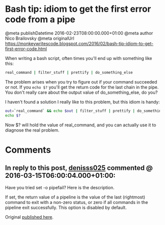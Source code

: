 # Bash tip: idiom to get the first error code from a pipe

@meta publishDatetime 2016-02-23T08:00:00.000+01:00
@meta author Nico Brailovsky
@meta originalUrl https://monkeywritescode.blogspot.com/2016/02/bash-tip-idiom-to-get-first-error-code.html

When writing a bash script, often times you'll end up with something like this:

```bash
real_command | filter_stuff | prettify | do_something_else
```

The problem arises when you try to figure out if your command succeeded or not. If you `echo $?` you'll get the return code for the last chain in the pipe. You don't really care about the output value of do\_something\_else, do you?

I haven't found a solution I really like to this problem, but this idiom is handy:

```bash
out=`real_command` && echo $out | filter_stuff | prettify | do_something_else
echo $?
```

Now $? will hold the value of real\_command, and you can actually use it to diagnose the real problem.


# Comments

## In reply to this post, [denisss025]() commented @ 2016-03-15T06:00:04.000+01:00:

Have you tried set -o pipefail? Here is the description.

 If set, the return value of a pipeline is the value of the last (rightmost) command to exit with a non-zero status, or zero if all commands in the pipeline exit successfully. This option is disabled by default.

Original [published here](md_blog/2016/0223_Bashtipidiomtogetthefirsterrorcodefromapipe.md).
